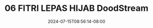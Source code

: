 --- 
title: "06 FITRI LEPAS HIJAB  DoodStream"
description: "nonton bokeh 06 FITRI LEPAS HIJAB  DoodStream      "
date: 2024-07-15T08:56:14-08:00
file_code: "gsbe0i26oadg"
draft: false
cover: "lg83vt6xvav9fq6z.jpg"
tags: ["FITRI", "LEPAS", "HIJAB", "DoodStream", "bokep-indo", "bokep-viral", "bokep-ig"]
length: 62
fld_id: "1391781"
foldername: "AlinaFitriupdate"
categories: ["AlinaFitriupdate"]
views: 25
---